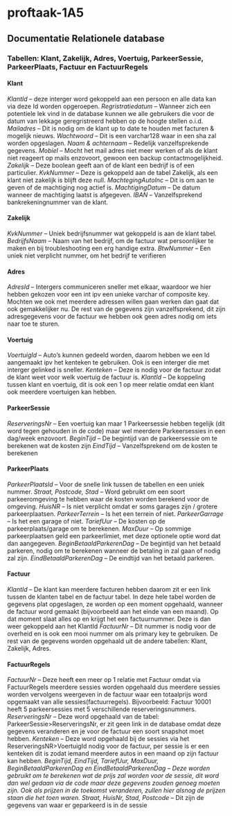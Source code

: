 # proftaak-1A5


## Documentatie Relationele database

### Tabellen: Klant, Zakelijk, Adres, Voertuig, ParkeerSessie, ParkeerPlaats, Factuur en FactuurRegels

#### Klant
_KlantId_ – deze interger word gekoppeld aan een persoon en alle data kan via deze Id worden opgeroepen.
_Regristratiedatum_ – Wanneer zich een potentiele lek vind in de database kunnen we alle gebruikers die voor de datum van lekkage geregristreerd hebben op de hoogte stellen o.i.d.
_Mailadres_ – Dit is nodig om de klant up to date te houden met facturen & mogelijk nieuws.
_Wachtwoord_ – Dit is een varchar128 waar in een sha zal worden opgeslagen.
_Naam & achternaam_ – Redelijk vanzelfsprekende gegevens.
_Mobiel_ – Mocht het mail adres niet meer werken of als de klant niet reageert op mails enzovoort, gewoon een backup contactmogelijkheid.
_Zakelijk_ – Deze boolean geeft aan of de klant een bedrijf is of een particulier.
_KvkNummer_ – Deze is gekoppeld aan de tabel Zakelijk, als een klant niet zakelijk is blijft deze null.
_MachtegingAutoInc_ – Dit is om aan te geven of de machtiging nog actief is.
_MachtigingDatum_ – De datum wanneer de machtiging laatst is afgegeven.
_IBAN_ – Vanzelfsprekend bankrekeningnummer van de klant.

#### Zakelijk
_KvkNummer_ – Uniek bedrijfsnummer wat gekoppeld is aan de klant tabel.
_BedrijfsNaam_ – Naam van het bedrijf, om de factuur wat persoonlijker te maken en bij troubleshooting een erg handige extra.
_BtwNummer_ – Een uniek niet verplicht nummer, om het bedrijf te verifieren

#### Adres
_AdresId_ – Intergers communiceren sneller met elkaar, waardoor we hier hebben gekozen voor een int ipv een unieke varchar of composite key. Mochten we ook met meerdere adressen willen gaan werken dan gaat dat ook gemakkelijker nu.
De rest van de gegevens zijn vanzelfsprekend, dit zijn adresgegevens voor de factuur we hebben ook geen adres nodig om iets naar toe te sturen.

#### Voertuig
_VoertuigId_ – Auto’s kunnen gedeeld worden, daarom hebben we een Id aangemaakt ipv het kenteken te gebruiken. Ook is een interger die met interger gelinked is sneller.
_Kenteken_ – Deze is nodig voor de factuur zodat de klant weet voor welk voertuig de factuur is.
_KlantId_ – De koppeling tussen klant en voertuig, dit is ook een 1 op meer relatie omdat een klant ook meerdere voertuigen kan hebben.

#### ParkeerSessie
_ReserveringsNr_ – Een voertuig kan maar 1 Parkeersessie hebben tegelijk (dit word tegen gehouden in de code) maar wel meerdere Parkeersessies in een dag/week enzovoort. 
_BeginTijd_ – De begintijd van de parkeersessie om te berekenen wat de kosten zijn
_EindTijd_ – Vanzelfsprekend om de kosten te berekenen

#### ParkeerPlaats
_ParkeerPlaatsId_ – Voor de snelle link tussen de tabellen en een uniek nummer. 
_Straat, Postcode, Stad_ – Word gebruikt om een soort parkeeromgeving te hebben waar de kosten worden berekend voor de omgeving.
_HuisNR_ – Is niet verplicht omdat er soms garages zijn / grotere parkeerplaatsen.
_ParkeerTerrein_ – Is het een terrein of niet.
_ParkeerGarrage_ – Is het een garage of niet.
_TariefUur_ – De kosten op de parkeerplaats/garage om te berekenen.
_MaxDuur_ – Op sommige parkeerplaatsen geld een parkeerlimiet, met deze optionele optie word dat dan aangegeven.
_BeginBetaaldParkerenDag_ – De begintijd van het betaald parkeren, nodig om te berekenen wanneer de betaling in zal gaan of nodig zal zijn.
_EindBetaaldParkerenDag_ – De eindtijd van het betaald parkeren.

#### Factuur
_KlantId_ – De klant kan meerdere facturen hebben daarom zit er een link tussen de klanten tabel en de factuur tabel. 
In deze hele tabel worden de gegevens plat opgeslagen, ze worden op een moment opgehaald, wanneer de factuur word gemaakt (bijvoorbeeld aan het einde van een maand). Op dat moment slaat alles op en krijgt het een factuurnummer. Deze is dan weer gekoppeld aan het KlantId
_FactuurNr_ – Dit nummer is nodig voor de overheid en is ook een mooi nummer om als primary key te gebruiken.
De rest van de gegevens worden opgehaald uit de andere tabellen: Klant, Zakelijk, Adres. 

#### FactuurRegels
_FactuurNr_ – Deze heeft een meer op 1 relatie met Factuur omdat via FactuurRegels meerdere sessies worden opgehaald dus meerdere sessies worden vervolgens weergeven in de factuur waar een totaalprijs word opgemaakt van alle sessies(factuurregels). Bijvoorbeeld: Factuur 10001 heeft 5 parkeersessies met 5 verschillende reserveringsnummers.
_ReserveringsNr_ – Deze word opgehaald van de tabel: ParkeerSessie>ReserveringsNr, er zit geen link in de database omdat deze gegevens veranderen en je voor de factuur een soort snapshot moet hebben. 
_Kenteken_ – Deze word opgehaald bij de sessies via het ReserveringsNR>VoertuigId nodig voor de factuur, per sessie is er een kenteken dit is zodat iemand meerdere autos in een maand op zijn factuur kan hebben.
_BeginTijd, EindTijd, TariefUur, MaxDuur, BeginBetaaldParkerenDag en EindBetaaldParkerenDag – Deze worden gebruikt om te berekenen wat de prijs zal worden voor de sessie, dit word dan wel gedaan via de code maar deze gegevens zouden genoeg moeten zijn. Ook als prijzen in de toekomst veranderen, zullen hier alsnog de prijzen staan die het toen waren.
Straat, HuisNr, Stad, Postcode_ – Dit zijn de gegevens van waar er geparkeerd is in de sessie
